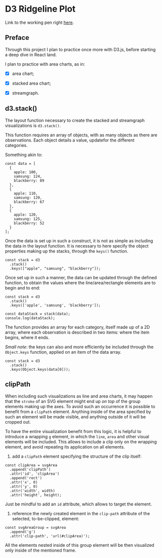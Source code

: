 # D3 Ridgeline Plot

Link to the working pen right [here](https://codepen.io/borntofrappe/full/QZbyGj/).

## Preface

Through this project I plan to practice once more with D3.js, before starting a deep dive in React land.

I plan to practice with area charts, as in:

- [x] area chart;

- [x] stacked area chart;

- [x] streamgraph.

## d3.stack()

The layout function necessary to create the stacked and streamgraph visualizations is `d3.stack()`.

This function requires an array of objects, with as many objects as there are observations. Each object details a value, updatefor the different categories.

Something akin to:

```JS
const data = [
  {
    apple: 100,
    samsung: 124,
    blackberry: 89
  },
  {
    apple: 110,
    samsung: 120,
    blackberry: 67
  },
  {
    apple: 120,
    samsung: 125,
    blackberry: 52
  }
];
```

Once the data is set up in such a construct, it is not as simple as including the data in the layout function. It is necessary to here specify the object properties making up the stacks, through the `keys()` function.

```JS
const stack = d3
  .stack()
  .keys(["apple", "samsung", "blackberry"]);
```

Once set up in such a manner, the data can be updated through the defined function, to obtain the values where the line/area/rectangle elements are to begin and to end:

```JS
const stack = d3
  .stack()
  .keys(['apple', 'samsung', 'blackberry']);

const dataStack = stack(data);
console.log(dataStack);
```

The function provides an array for each category, itself made up of a 2D array, where each observation is described in two items: where the item begins, where it ends.

_Small note_: the keys can also and more efficiently be included through the `Object.keys` function, applied on an item of the data array.

```JS
const stack = d3
  .stack()
  .keys(Object.keys(data[0]));
```

## clipPath

When including such visualizations as line and area charts, it may happen that the `stroke` of an SVG element might end up _on top_ of the group elements making up the axes. To avoid such an occurrence it is possible to benefit from a `clipPath` element. Anything inside of the area specified by such an element will be made visible, and anything outside of it will be cropped out.

To have the entire visualization benefit from this logic, it is helpful to introduce a wrapping `g` element, in which the `line`, `area` and other visual elements will be included. This allows to include a clip only on the wrapping element, and avoid repeating its application on all elements.

1. add a `clipPath` element specifying the structure of the clip itself:

```JS
const clipArea = svgArea
  .append('clipPath')
  .attr('id', 'clipArea')
  .append('rect')
  .attr('x', 0)
  .attr('y', 0)
  .attr('width', width)
  .attr('height', height);
```

Just be mindful to add an `id` attribute, which allows to target the element.

1. reference the newly created element in the `clip-path` attribute of the selected, to-be-clipped, element:

```JS
const svgAreaGroup = svgArea
  .append('g')
  .attr('clip-path', 'url(#clipArea)');
```

All the elements nested inside of this group element will be then visualized only inside of the mentioned frame.
